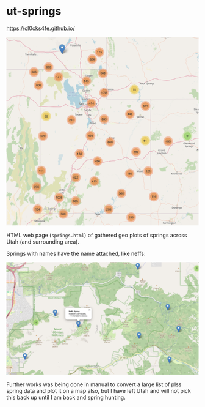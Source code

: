 # ut-springs

https://cl0cks4fe.github.io/

![all](images/all.png)

HTML web page (`springs.html`) of gathered geo plots of springs across Utah (and surrounding area).

Springs with names have the name attached, like neffs:

![neffs](images/neffs.png)

Further works was being done in manual to convert a large list of plss spring data and plot it on a map also, but I have left Utah and will not pick this back up until I am back and spring hunting.
